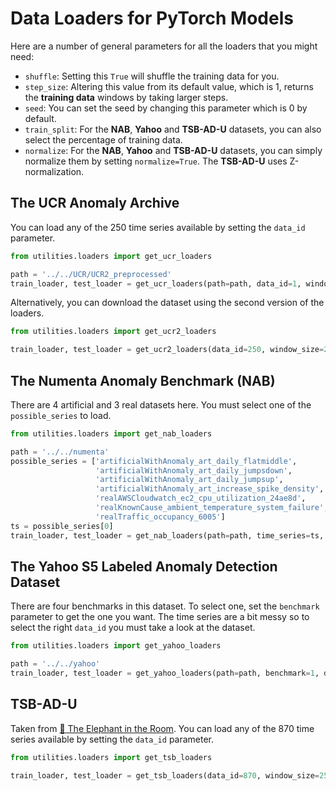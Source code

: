 # Data Loaders for PyTorch Models

Here are a number of general parameters for all the loaders that you might need:
- `shuffle`: Setting this `True` will shuffle the training data for you.
- `step_size`: Altering this value from its default value, which is 1, returns the **training data** windows by taking larger steps.
- `seed`: You can set the seed by changing this parameter which is 0 by default.
- `train_split`: For the **NAB**, **Yahoo** and **TSB-AD-U** datasets, you can also select the percentage of training data.
- `normalize`: For the **NAB**, **Yahoo** and **TSB-AD-U** datasets, you can simply normalize them by setting `normalize=True`. The **TSB-AD-U** uses Z-normalization. 


## The UCR Anomaly Archive

You can load any of the 250 time series available by setting the `data_id` parameter.

```python
from utilities.loaders import get_ucr_loaders

path = '../../UCR/UCR2_preprocessed'
train_loader, test_loader = get_ucr_loaders(path=path, data_id=1, window_size=32, batch_size=256)
```

Alternatively, you can download the dataset using the second version of the loaders.

```python
from utilities.loaders import get_ucr2_loaders

train_loader, test_loader = get_ucr2_loaders(data_id=250, window_size=256)
```


## The Numenta Anomaly Benchmark (NAB)

There are 4 artificial and 3 real datasets here.
You must select one of the `possible_series` to load.

```python
from utilities.loaders import get_nab_loaders

path = '../../numenta'
possible_series = ['artificialWithAnomaly_art_daily_flatmiddle',
                   'artificialWithAnomaly_art_daily_jumpsdown',
                   'artificialWithAnomaly_art_daily_jumpsup',
                   'artificialWithAnomaly_art_increase_spike_density',
                   'realAWSCloudwatch_ec2_cpu_utilization_24ae8d',
                   'realKnownCause_ambient_temperature_system_failure',
                   'realTraffic_occupancy_6005']
ts = possible_series[0]
train_loader, test_loader = get_nab_loaders(path=path, time_series=ts, window_size=32, batch_size=256)
```


## The Yahoo S5 Labeled Anomaly Detection Dataset

There are four benchmarks in this dataset.
To select one, set the `benchmark` parameter to get the one you want.
The time series are a bit messy so to select the right `data_id` you must take a look at the dataset.

```python
from utilities.loaders import get_yahoo_loaders

path = '../../yahoo'
train_loader, test_loader = get_yahoo_loaders(path=path, benchmark=1, data_id=10, window_size=32, batch_size=256)
```



## TSB-AD-U
Taken from [🐘 The Elephant in the Room](https://thedatumorg.github.io/TSB-AD/).
You can load any of the 870 time series available by setting the `data_id` parameter.

```python
from utilities.loaders import get_tsb_loaders

train_loader, test_loader = get_tsb_loaders(data_id=870, window_size=256)
```
